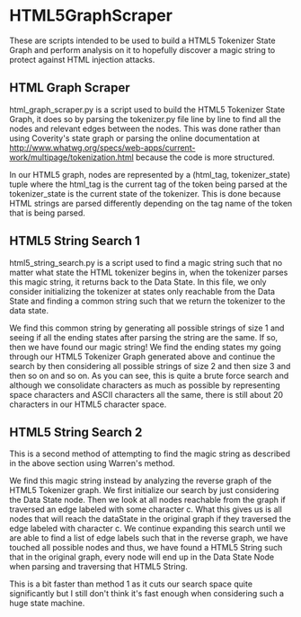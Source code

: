 HTML5GraphScraper
=================

These are scripts intended to be used to build a HTML5 Tokenizer State Graph and perform analysis on it to hopefully discover
a magic string to protect against HTML injection attacks.

HTML Graph Scraper
-----------------

html_graph_scraper.py is a script used to build the HTML5 Tokenizer State Graph, it does so by parsing the tokenizer.py file
line by line to find all the nodes and relevant edges between the nodes. This was done rather than using Coverity's state graph
or parsing the online documentation at http://www.whatwg.org/specs/web-apps/current-work/multipage/tokenization.html because the code
is more structured.

In our HTML5 graph, nodes are represented by a (html_tag, tokenizer_state) tuple where the html_tag is the current tag of the
token being parsed at the tokenizer_state is the current state of the tokenizer. This is done because HTML strings are parsed
differently depending on the tag name of the token that is being parsed. 

HTML5 String Search 1
---------------------

html5_string_search.py is a script used to find a magic string such that no matter what state the HTML tokenizer begins in, when the tokenizer parses this magic
string, it returns back to the Data State. In this file, we only consider initializing the tokenizer at states only reachable from the Data State
and finding a common string such that we return the tokenizer to the data state.

We find this common string by generating all possible strings of size 1 and seeing if all the ending states after parsing the string are the same.
If so, then we have found our magic string! We find the ending states my going through our HTML5 Tokenizer Graph generated above and continue the search
by then considering all possible strings of size 2 and then size 3 and then so on and so on. As you can see, this is quite a brute force search and although we 
consolidate characters as much as possible by representing space characters and ASCII characters all the same, there is still about 20 characters in our HTML5 character space.

HTML5 String Search 2
---------------------

This is a second method of attempting to find the magic string as described in the above section using Warren's method.

We find this magic string instead by analyzing the reverse graph of the HTML5 Tokenizer graph. We first initialize our search 
by just considering the Data State node. Then we look at all nodes reachable from the graph if traversed an edge labeled with
some character c. What this gives us is all nodes that will reach the dataState in the original graph if they traversed the edge labeled
with character c. We continue expanding this search until we are able to find a list of edge labels such that in the reverse graph, we have touched 
all possible nodes and thus, we have found a HTML5 String such that in the original graph, every node will end up in the Data State Node when 
parsing and traversing that HTML5 String.

This is a bit faster than method 1 as it cuts our search space quite significantly but I still don't think it's fast enough when considering
such a huge state machine.
